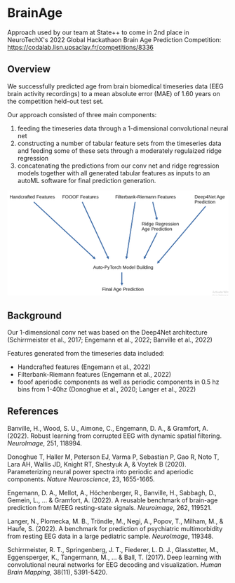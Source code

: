 # BrainAge
Approach used by our team at State++ to come in 2nd place in NeuroTechX's 2022 Global Hackathaon Brain Age Prediction Competition: https://codalab.lisn.upsaclay.fr/competitions/8336

## Overview
We successfully predicted age from brain biomedical timeseries data (EEG brain activity recordings) to a mean absolute error (MAE) of 1.60 years on the competition held-out test set.

Our approach consisted of three main components:
1) feeding the timeseries data through a 1-dimensional convolutional neural net
2) constructing a number of tabular feature sets from the timeseries data and feeding some of these sets through a moderately regulaized ridge regression
3) concatenating the predictions from our conv net and ridge regression models together with all generated tabular features as inputs to an autoML software for final prediction generation.

![Simple Visual](simpleVisual.png)

## Background
Our 1-dimensional conv net was based on the Deep4Net architecture (Schirrmeister et al., 2017; Engemann et al., 2022; Banville et al., 2022) 

Features generated from the timeseries data included:
- Handcrafted features  (Engemann et al., 2022)
- Filterbank-Riemann features  (Engemann et al., 2022)
- fooof aperiodic components as well as periodic components in 0.5 hz bins from 1-40hz (Donoghue et al., 2020; Langer et al., 2022)

## References

Banville, H., Wood, S. U., Aimone, C., Engemann, D. A., & Gramfort, A. (2022). Robust learning from corrupted EEG with dynamic spatial filtering. *NeuroImage*, 251, 118994.

Donoghue T, Haller M, Peterson EJ, Varma P, Sebastian P, Gao R, Noto T, Lara AH, Wallis JD, Knight RT, Shestyuk A, & Voytek B (2020). Parameterizing neural power spectra into periodic and aperiodic components. *Nature Neuroscience*, 23, 1655-1665.

Engemann, D. A., Mellot, A., Höchenberger, R., Banville, H., Sabbagh, D., Gemein, L., ... & Gramfort, A. (2022). A reusable benchmark of brain-age prediction from M/EEG resting-state signals. *Neuroimage*, 262, 119521.

Langer, N., Plomecka, M. B., Tröndle, M., Negi, A., Popov, T., Milham, M., & Haufe, S. (2022). A benchmark for prediction of psychiatric multimorbidity from resting EEG data in a large pediatric sample. *NeuroImage*, 119348.

Schirrmeister, R. T., Springenberg, J. T., Fiederer, L. D. J., Glasstetter, M., Eggensperger, K., Tangermann, M., ... & Ball, T. (2017). Deep learning with convolutional neural networks for EEG decoding and visualization. *Human Brain Mapping*, 38(11), 5391-5420.
